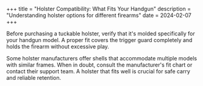 +++
title = "Holster Compatibility: What Fits Your Handgun"
description = "Understanding holster options for different firearms"
date = 2024-02-07
+++

Before purchasing a tuckable holster, verify that it's molded specifically for your handgun model. A proper fit covers the trigger guard completely and holds the firearm without excessive play.

Some holster manufacturers offer shells that accommodate multiple models with similar frames. When in doubt, consult the manufacturer's fit chart or contact their support team. A holster that fits well is crucial for safe carry and reliable retention.
